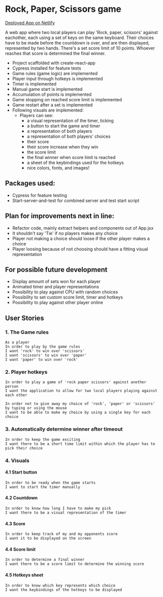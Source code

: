 # Rock, Paper, Scissors game

[Deployed App on Netlify](https://erikbjoern-rock-paper-scissors.netlify.app/)

A web app where two local players can play 'Rock, paper, scissors' against eachother, each using a set of keys on the same keyboard. Their choices have to be made before the countdown is over, and are then displayed, represented by two hands. There's a set score limit of 10 points. Whoever reaches that score is determined the final winner.


* Project scaffolded with create-react-app
* Cypress installed for feature tests
* Game rules (game logic) are implemented
* Player input through hotkeys is implemented
* Timer is implemented
* Manual game start is implemented
* Accumulation of points is implemented
* Game stopping on reached score limit is implemented
* Game restart after a set is implemented 
* Following visuals are implemented:
  * Players can see:
    * a visual representation of the timer, ticking
    * a button to start the game and timer
    * a representation of both players
    * a representation of both players' choices
    * their score
    * their score increase when they win
    * the score limit
    * the final winner when score limit is reached
    * a sheet of the keybindings used for the hotkeys
    * nice colors, fonts, and images!
    
## Packages used:
* Cypress for feature testing
* Start-server-and-test for combined server and test start script

## Plan for improvements next in line:
* Refactor code, mainly extract helpers and components out of App.jsx
* It shouldn't say 'Tie' if no players makes any choice
* Player not making a choice should loose if the other player makes a choice
* Player loosing because of not choosing should have a fitting visual representation

## For possible future development
* Display amount of sets won for each player
* Animated timer and player representations
* Possibility to play against CPU with random choices
* Possibility to set custom score limit, timer and hotkeys
* Possibility to play against other player online

## User Stories
### 1. The Game rules
```
As a player
In order to play by the game rules
I want 'rock' to win over 'scissors'
I want 'scissors' to win over 'paper'
I want 'paper' to win over 'rock'
```
### 2. Player hotkeys

```
In order to play a game of 'rock paper scissors' against another person
I want the application to allow for two local players playing against each other

In order not to give away my choice of 'rock', 'paper' or 'scissors' by typing or using the mouse
I want to be able to make my choice by using a single key for each choice
```
### 3. Automatically determine winner after timeout
```
In order to keep the game exciting
I want there to be a short time limit within which the player has to pick their choice
```
### 4. Visuals
#### 4.1 Start button
```
In order to be ready when the game starts
I want to start the timer manually
```
#### 4.2 Countdown
```
In order to know how long I have to make my pick
I want there to be a visual representation of the timer
```
#### 4.3 Score
```
In order to keep track of my and my opponents score
I want it to be displayed on the screen
```
#### 4.4 Score limit
```
In order to determine a final winner
I want there to be a score limit to determine the winning score
```
#### 4.5 Hotkeys sheet
```
In order to know which key represents which choice
I want the keybindings of the hotkeys to be displayed
```
